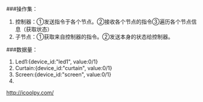 ###操作集：
  1. 控制器：①发送指令于各个节点。②接收各个节点的指令③遍历各个节点信息（获取状态）
  2. 子节点：①获取来自控制器的指令。②发送本身的状态给控制器。


###数据量：
  1. Led1:{device_id:"led1", value:0/1}
  2. Curtain:{device_id:"curtain", value:0/1}
  3. Screen:{device_id:"screen", value:0/1}
  4. 

http://icoolpy.com/
